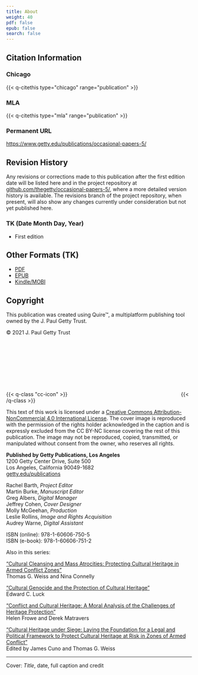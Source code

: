 ```yaml
---
title: About
weight: 40
pdf: false
epub: false
search: false
---
```


<div class="backmatter">

## Citation Information

### Chicago

{{< q-citethis type="chicago" range="publication" >}}

### MLA

{{< q-citethis type="mla" range="publication" >}}

### Permanent URL

https://www.getty.edu/publications/occasional-papers-5/

## Revision History

Any revisions or corrections made to this publication after the first edition date will be listed here and in the project repository at [github.com/thegetty/occasional-papers-5/](https://github.com/thegetty/occasional-papers-5/), where a more detailed version history is available. The revisions branch of the project repository, when present, will also show any changes currently under consideration but not yet published here.

### TK (Date Month Day, Year)

  - First edition

## Other Formats (TK)

  - [PDF](/downloads/CunoWeiss_CulturalHeritageUnderSiege.pdf)
  - [EPUB](/downloads/CunoWeiss_CulturalHeritageUnderSiege.epub)
  - [Kindle/MOBI](/downloads/CunoWeiss_CulturalHeritageUnderSiege.mobi)

## Copyright

This publication was created using Quire™, a multiplatform publishing tool owned by the J. Paul Getty Trust.

© 2021 J. Paul Getty Trust

{{< q-class "cc-icon" >}}
<svg class="quire-copyright__icon">
<switch>
  <use xlink:href="#cc"></use>
</switch>
<switch>
  <use xlink:href="#cc-by"></use>
  <foreignObject width="135" height="30">
      <img src="/icons/cc-by.png" alt="CC-BY-NC" />
  </foreignObject>
</switch>
<switch>
  <use xlink:href="#cc-by-nc"></use>
  <foreignObject width="135" height="30">
      <img src="/icons/cc-by-nc.png" alt="CC-BY-NC" />
  </foreignObject>
</switch>
</svg>
{{< /q-class >}}

This text of this work is licensed under a [Creative Commons Attribution-NonCommercial 4.0 International License](https://creativecommons.org/licenses/by-nc/4.0/). The cover image is reproduced with the permission of the rights holder acknowledged in the caption and is expressly excluded from the CC BY-NC license covering the rest of this publication. The image may not be reproduced, copied, transmitted, or manipulated without consent from the owner, who reserves all rights.

**Published by Getty Publications, Los Angeles**<br />
1200 Getty Center Drive, Suite 500<br />
Los Angeles, California 90049-1682<br />
[getty.edu/publications](https://getty.edu/publications)<br />

Rachel Barth, *Project Editor*<br />
Martin Burke, *Manuscript Editor*<br />
Greg Albers, *Digital Manager*<br />
Jeffrey Cohen, *Cover Designer*<br />
Molly McGeehan, *Production*<br />
Leslie Rollins, *Image and Rights Acquisition*<br />
Audrey Warne, *Digital Assistant*<br />

ISBN (online): 978-1-60606-750-5<br />
ISBN (e-book): 978-1-60606-751-2<br />

Also in this series:

[“Cultural Cleansing and Mass Atrocities: Protecting Cultural Heritage in Armed Conflict Zones”](http://getty.edu/publications/pdfs/CulturalCleansing_Weiss_Connelly.pdf)<br />
Thomas G. Weiss and Nina Connelly

[“Cultural Genocide and the Protection of Cultural Heritage”](http://getty.edu/publications/pdfs/CulturalGenocide_Luck.pdf)<br />
Edward C. Luck

[“Conflict and Cultural Heritage: A Moral Analysis of the Challenges of Heritage Protection”](https://occasional-papers-3.netlify.app/)<br />
Helen Frowe and Derek Matravers

[“Cultural Heritage under Siege: Laying the Foundation for a Legal and Political Framework to Protect Cultural Heritage at Risk in Zones of Armed Conflict”](https://www.getty.edu/publications/occasional-papers-4/)<br />
Edited by James Cuno and Thomas G. Weiss


---

Cover: *Title*, date, full caption and credit


</div>

